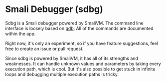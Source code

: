 # Smali Debugger (sdbg)

Sdbg is a Smali debugger powered by SmaliVM. The command line interface is loosely based on [gdb](https://sourceware.org/gdb/current/onlinedocs/gdb/). All of the commands are documented within the app.

Right now, it's only an experiment, so if you have feature suggestions, feel free to create an issue or pull request.

Since sdbg is powered by SmaliVM, it has all of its strengths and weaknesses. It can handle unknown values and parameters by taking every execution path, which is cool. But it's also possible to get stuck in infinite loops and debugging multiple execution paths is tricky.

